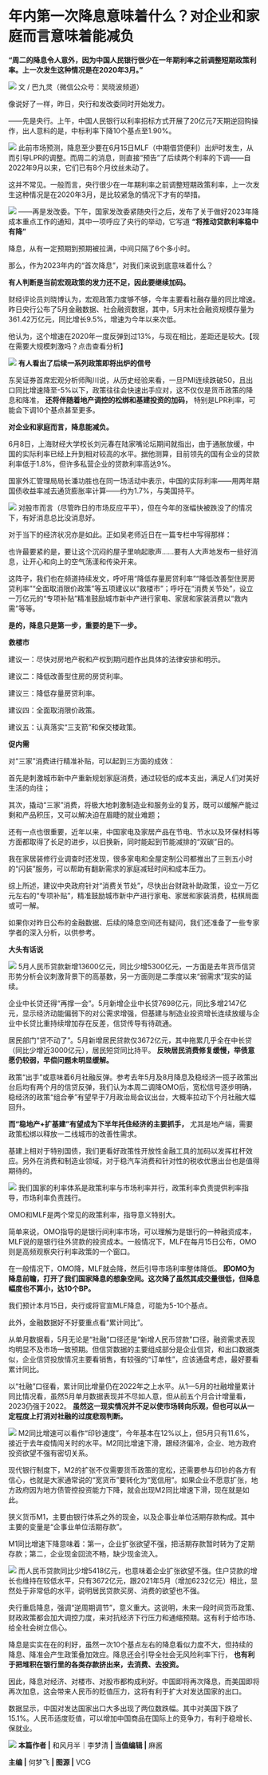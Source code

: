 

# 年内第一次降息意味着什么？对企业和家庭而言意味着能减负

**“周二的降息令人意外，因为中国人民银行很少在一年期利率之前调整短期政策利率。上一次发生这种情况是在2020年3月。”**

![](https://inews.gtimg.com/news_bt/OP8w2IGY89ogPvsAns9UBM0lMovctyIl7J2xm29P9-__sAA/1000)
文 / 巴九灵（微信公众号：吴晓波频道）

像说好了一样，昨日，央行和发改委同时开始发力。

——先是央行。上午，中国人民银行以利率招标方式开展了20亿元7天期逆回购操作，出人意料的是，中标利率下降10个基点至1.90%。

![](https://inews.gtimg.com/news_bt/Ods5sYJeGA2RTLE5CtlhTSoBh7GKNXbwcpVQv7YNBr_2kAA/1000)
此前市场预测，降息至少要在6月15日MLF（中期借贷便利）出炉时发生，从而引导LPR的调整。而周二的消息，则直接“预告”了后续两个利率的下调——自2022年9月以来，它们已有8个月纹丝未动了。

这并不常见。一般而言，央行很少在一年期利率之前调整短期政策利率，上一次发生这种情况是在2020年3月，是比较紧急的情况下才有的举措。

![](https://inews.gtimg.com/news_bt/O25rIuPcXentDZxe2rzoKE0U7_FLGK5wa2SfJn2sJ5O2kAA/1000)
——再是发改委。下午，国家发改委紧随央行之后，发布了关于做好2023年降成本重点工作的通知，其中一项呼应了央行的举动，它写道
**“将推动贷款利率稳中有降”**

降息，从有一定预期到预期被拉满，中间只隔了6个多小时。

那么，作为2023年内的“首次降息”，对我们来说到底意味着什么？

**有人判断是当前宏观政策的发力还不足，因此要继续加码。**

财经评论员刘晓博认为，宏观政策力度够不够，今年主要看社融存量的同比增速。昨日央行公布了5月金融数据、社会融资数据，其中，5月末社会融资规模存量为361.42万亿元，同比增长9.5%，增速为今年以来次低。

他认为，这个增速在2020年一度反弹到过13%，与现在相比，差距还是较大。【现在需要大规模刺激吗？点击查看分析】

![](https://inews.gtimg.com/news_bt/OuZmsrB98bRYfxi701ofJVosdofoS8fTNyWM0YtJwEsCkAA/1000)
**有人看出了后续一系列政策即将出炉的信号**

东吴证券首席宏观分析师陶川说，从历史经验来看，一旦PMI连续跌破50，且出口同比增速降至-5%以下，政策往往会快速出手应对，这不仅仅是货币政策的降息和降准，
**还将伴随着地产调控的松绑和基建投资的加码，** 特别是LPR利率，可能会下调10个基点甚至更多。

**对企业和家庭而言，降息能减负。**

6月8日，上海财经大学校长刘元春在陆家嘴论坛期间就指出，由于通胀放缓，中国的实际利率已经上升到相对较高的水平。据他测算，目前领先的国有企业的贷款利率低于1.8%，但许多私营企业的贷款利率高达9%。

国家外汇管理局局长潘功胜也在同一场活动中表示，中国的实际利率——用两年期国债收益率减去通货膨胀率计算——约为1.7%，与美国持平。

![](https://inews.gtimg.com/news_bt/OfLIBGc3ItQWg5UX5g0z30qtWnWE1RSHTyc1ve2jy5oZkAA/1000)
对股市而言（尽管昨日的市场反应平平），但在今年的涨幅快被跌没了的情况下，有好消息总比没消息好。

对于当下的经济状况亦是如此。正如吴老师近日在一篇专栏中写得那样：

也许最要紧的是，要让这个沉闷的屋子里响起歌声……要有人大声地发布一些好消息，让开心和向上的空气荡漾和传染开来。

这阵子，我们也在频道持续发文，呼吁用“降低存量房贷利率”“降低改善型住房房贷利率”“全面取消限价政策”等五项建议以“救楼市”；呼吁在“消费关节处”，设立一万亿元的“专项补贴”精准鼓励城市新中产进行家电、家居和家装消费以“救内需”等等。

**是的，降息只是第一步，重要的是下一步。**

**救楼市**

建议一：尽快对房地产税和产权到期问题作出具体的法律安排和明示。

建议二：降低改善型住房的房贷利率。

建议三：降低存量房贷利率。

建议四：全面取消限价政策。

建议五：认真落实“三支箭”和保交楼政策。

**促内需**

对“三家”消费进行精准补贴，可以起到三方面的成效：

首先是刺激城市新中产重新规划家庭消费，通过较低的成本支出，满足人们对美好生活的向往；

其次，撬动“三家”消费，将极大地刺激制造业和服务业的复苏，既可以缓解产能过剩和产品积压，又可以解决迫在眉睫的就业难题；

还有一点也很重要，近年以来，中国家电及家居产品在节电、节水以及环保材料等方面都取得了长足的进步，以旧换新，同时能起到节能减排的“双碳”目的。

我在家居装修行业调查时还发现，很多家电和全屋定制公司都推出了三到五小时的“闪装”服务，可以帮助有翻新需求的家庭减轻时间和成本压力。

综上所述，建议中央政府针对“消费关节处”，尽快出台财政补助政策，设立一万亿元左右的“专项补贴”，精准鼓励城市新中产进行家电、家居和家装消费，枯棋局面或可一解。

如果你对昨日公布的金融数据、后续的降息空间还有疑问，我们还准备了一些专家学者的深入分析，以供参考。

**大头有话说**

![](https://inews.gtimg.com/news_bt/OZyYH1vWURWafM0q7a7Ou8g4ar6bhLBCu-ZQHLdZuOL9EAA/1000)
5月人民币贷款新增13600亿元，同比少增5300亿元，一方面是去年货币信贷形势分析会议刺激背景下的高基数，另一方面则是二季度以来“弱需求”现实的延续。

企业中长贷还得“再撑一会”。5月新增企业中长贷7698亿元，同比多增2147亿元，显示经济动能偏弱下的对公需求增强，但基建与制造业投资增长连续放缓与企业中长贷比重持续增加存在反差，信贷传导有待疏通。

居民部门“贷不动了”。5月新增居民贷款仅3672亿元，其中拖累几乎全在中长贷（同比少增近3000亿元），居民短贷同比持平。
**反映居民消费修复缓慢，举债意愿仍较弱，早偿问题未明显缓解。**

政策“出手”或意味着6月社融反弹。参考去年5月及8月降息及稳经济一揽子政策出台后均有两个月的信贷反弹，我们认为本周二调降OMO后，宽松信号逐步明确，稳经济的政策“组合拳”有望早于7月政治局会议出台，大概率拉动下个月社融大幅回升。

**而“稳地产+扩基建”有望成为下半年托住经济的主要抓手，** 尤其是地产端，需要政策松绑以释放一二线城市的改善性需求。

基建上相对于特别国债，我们更看好政策性开放性金融工具的加码以发挥杠杆效应。另外在消费和制造业领域，对于稳汽车消费和针对性的税收优惠出台也是值得期待的。

![](https://inews.gtimg.com/news_bt/OFgmfICHwzTukaGcYK8MvzDKlpqETwxnQz6i8qKh3kOrkAA/1000)
我们国家的利率体系是政策利率与市场利率并行，政策利率负责提供利率指导，市场利率负责践行。

OMO和MLF是两个常见的政策利率，指导意义特别大。

简单来说，OMO指导的是银行间利率市场，可以理解为是银行的一种融资成本，MLF说的是银行往外贷款的投资成本。一般情况下，MLF在每月15日公布，OMO则是高频观察央行利率政策的一个窗口。

在一般情况下，OMO降，MLF就会降，然后引导市场利率整体降低。
**即OMO为降息前瞻，打开了我们国家降息的想象空间。这次降了虽然其成交量很低，但降息幅度也不算小，达10个BP。**

我们预计本月15日，央行或将官宣MLF降息，可能为5-10个基点。

此外，金融数据好不好要重点看“累计同比”。

从单月数据看，5月无论是“社融”口径还是“新增人民币贷款”口径，融资需求表现均明显不及市场一致预期。但信贷数据的主要组成部分是企业信贷，和出口数据类似，企业信贷投放情况主要看销售，有较强的“订单性”，应该通盘考虑，最好要看累计同比。

以“社融”口径看，累计同比增量仍在2022年之上水平。从1—5月的社融增量累计同比情况看，虽然5月单月数据表现并不尽如人意，但从前五个月合计增量看，2023仍强于2022。
**虽然这一现实情况并不足以使市场转向乐观，但也可以从一定程度上打消对社融的过度悲观判断。**

![](https://inews.gtimg.com/news_bt/Os5rpkZ34N1O5ehEWMSuHlhSuoD_vEfKyeLnxIho8eQM8AA/1000)
M2同比增速可以看作“印钞速度”，今年基本在12%以上，但5月只有11.6%，接近于去年疫情闯关时的水平。M2同比增速下滑，跟经济偏冷，企业、地方政府投资欲望不强有密切关系。

现代银行制度下，M2的扩张不仅需要货币政策的宽松，还需要参与印钞的各方有信心，也就是大家通常说的“宽货币”要转化为“宽信用”。如果企业不愿意扩张，地方政府因为地方债管控投资能力下降，就会出现M2同比增速下滑，现在就是如此。

狭义货币M1，主要由银行体系之外的现金，以及企事业单位活期存款构成。其中主要的变量是“企事业单位活期存款”。

M1同比增速下降意味着：第一，企业扩张欲望不强，把活期存款暂时转为了定期存款；第二，企业现金回流不畅，缺少现金流入。

![](https://inews.gtimg.com/news_bt/OOvxSGIfV2kiq3gDFY_tLNkMwqwk6Yvpdo9cP-FVmE6jcAA/1000)
而人民币贷款同比少增5418亿元，也意味着企业扩张欲望不强。住户贷款的增长也维持在较低水平，只有3672亿元，跟2021年5月（增加6232亿元）相比，显然处于非常低的水平，说明居民贷款买房、消费的欲望也不强。

央行重启降息，强调“逆周期调节”，意义重大。这说明，未来一段时间货币政策、财政政策都会加大调控力度，来对抗经济下行压力和通缩预期。这有利于给市场、给全社会树立信心。

降息是实实在在的利好，虽然一次10个基点左右的降息看似力度不大，但持续的降息、降准会产生政策叠加效应。降息还会引导全社会无风险利率下行，
**也有利于把堆积在银行里的各类存款挤出来，去消费、去投资。**

因此，降息对经济、对楼市、对股市都构成利好。中国即将再次降息，而美国即将再次加息，这会带来人民币的贬值压力，这将有利于扩大对发达国家的出口。

数据显示，中国对发达国家出口大多出现了两位数跌幅。其中对美国下跌了15.1%。人民币适度贬值，可以增加中国商品在国际上的竞争力，有利于稳增长、保就业。

![](https://inews.gtimg.com/news_bt/OebLPCPQHC1hLXFMN_0ulyTQmuBLh4LHvdVGVhFWUgRJYAA/1000)
**本篇作者 |** 和风月半｜李梦清 **| 当值编辑 |** 麻酱

**主编 |** 何梦飞 **| 图源 |** VCG

